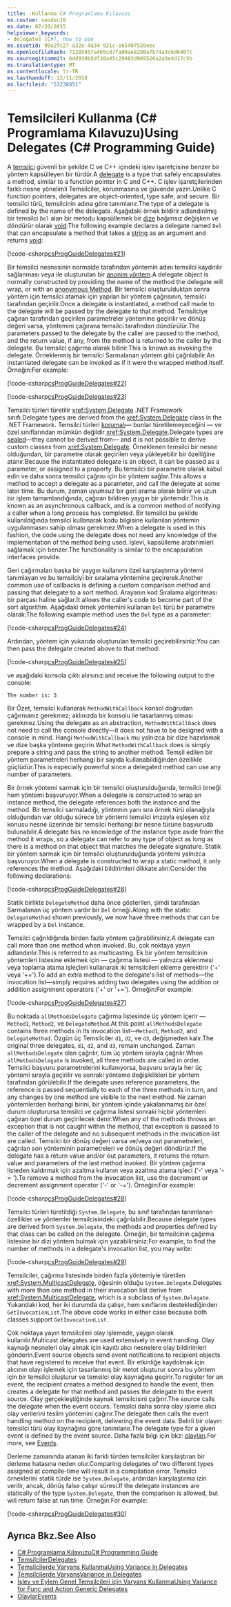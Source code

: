 ```yaml
---
title: -Kullanma C# Programlama Kılavuzu
ms.custom: seodec18
ms.date: 07/20/2015
helpviewer_keywords:
- delegates [C#], how to use
ms.assetid: 99a2fc27-a32e-4a34-921c-e65497520eec
ms.openlocfilehash: 71285057a465cd7fa09ae8290a7b74a3c6d6407c
ms.sourcegitcommit: bdd930b5df20a45c29483d905526a2a3e4d17c5b
ms.translationtype: MT
ms.contentlocale: tr-TR
ms.lasthandoff: 12/11/2018
ms.locfileid: "53238851"
---
```

# <a name="using-delegates-c-programming-guide"></a><span data-ttu-id="167fa-102">Temsilcileri Kullanma (C# Programlama Kılavuzu)</span><span class="sxs-lookup"><span data-stu-id="167fa-102">Using Delegates (C# Programming Guide)</span></span>
<span data-ttu-id="167fa-103">A [temsilci](../../../csharp/language-reference/keywords/delegate.md) güvenli bir şekilde C ve C++ içindeki işlev işaretçisine benzer bir yöntem kapsülleyen bir türdür.</span><span class="sxs-lookup"><span data-stu-id="167fa-103">A [delegate](../../../csharp/language-reference/keywords/delegate.md) is a type that safely encapsulates a method, similar to a function pointer in C and C++.</span></span> <span data-ttu-id="167fa-104">C işlev işaretçilerinden farklı nesne yönelimli Temsilciler, korunmasına ve güvende yazın.</span><span class="sxs-lookup"><span data-stu-id="167fa-104">Unlike C function pointers, delegates are object-oriented, type safe, and secure.</span></span> <span data-ttu-id="167fa-105">Bir temsilci türü, temsilcinin adına göre tanımlanır.</span><span class="sxs-lookup"><span data-stu-id="167fa-105">The type of a delegate is defined by the name of the delegate.</span></span> <span data-ttu-id="167fa-106">Aşağıdaki örnek bildirir adlandırılmış bir temsilci `Del` alan bir metodu kapsüllemek bir [dize](../../../csharp/language-reference/keywords/string.md) bağımsız değişken ve döndürür olarak [void](../../../csharp/language-reference/keywords/void.md):</span><span class="sxs-lookup"><span data-stu-id="167fa-106">The following example declares a delegate named `Del` that can encapsulate a method that takes a [string](../../../csharp/language-reference/keywords/string.md) as an argument and returns [void](../../../csharp/language-reference/keywords/void.md):</span></span>  
  
 [!code-csharp[csProgGuideDelegates#21](../../../csharp/programming-guide/delegates/codesnippet/CSharp/using-delegates_1.cs)]  
  
 <span data-ttu-id="167fa-107">Bir temsilci nesnesinin normalde tarafından yöntemin adını temsilci kaydırılır sağlanması veya ile oluşturulan bir [anonim yöntem](../../../csharp/programming-guide/statements-expressions-operators/anonymous-methods.md).</span><span class="sxs-lookup"><span data-stu-id="167fa-107">A delegate object is normally constructed by providing the name of the method the delegate will wrap, or with an [anonymous Method](../../../csharp/programming-guide/statements-expressions-operators/anonymous-methods.md).</span></span> <span data-ttu-id="167fa-108">Bir temsilci oluşturulduktan sonra yöntem için temsilci atamak için yapılan bir yöntem çağrısının, temsilci tarafından geçirilir.</span><span class="sxs-lookup"><span data-stu-id="167fa-108">Once a delegate is instantiated, a method call made to the delegate will be passed by the delegate to that method.</span></span> <span data-ttu-id="167fa-109">Temsilciye çağıran tarafından geçirilen parametreler yöntemine geçirilir ve dönüş değeri varsa, yöntemini çağırana temsilci tarafından döndürülür.</span><span class="sxs-lookup"><span data-stu-id="167fa-109">The parameters passed to the delegate by the caller are passed to the method, and the return value, if any, from the method is returned to the caller by the delegate.</span></span> <span data-ttu-id="167fa-110">Bu temsilci çağırma olarak bilinir.</span><span class="sxs-lookup"><span data-stu-id="167fa-110">This is known as invoking the delegate.</span></span> <span data-ttu-id="167fa-111">Örneklenmiş bir temsilci Sarmalanan yöntem gibi çağrılabilir.</span><span class="sxs-lookup"><span data-stu-id="167fa-111">An instantiated delegate can be invoked as if it were the wrapped method itself.</span></span> <span data-ttu-id="167fa-112">Örneğin:</span><span class="sxs-lookup"><span data-stu-id="167fa-112">For example:</span></span>  
  
 [!code-csharp[csProgGuideDelegates#22](../../../csharp/programming-guide/delegates/codesnippet/CSharp/using-delegates_2.cs)]  
  
 [!code-csharp[csProgGuideDelegates#23](../../../csharp/programming-guide/delegates/codesnippet/CSharp/using-delegates_3.cs)]  
  
 <span data-ttu-id="167fa-113">Temsilci türleri türetilir <xref:System.Delegate> .NET Framework sınıfı.</span><span class="sxs-lookup"><span data-stu-id="167fa-113">Delegate types are derived from the <xref:System.Delegate> class in the .NET Framework.</span></span> <span data-ttu-id="167fa-114">Temsilci türleri [korumalı](../../../csharp/language-reference/keywords/sealed.md)— bunlar türetilemeyeceğini — ve özel sınıflarından mümkün değildir <xref:System.Delegate>.</span><span class="sxs-lookup"><span data-stu-id="167fa-114">Delegate types are [sealed](../../../csharp/language-reference/keywords/sealed.md)—they cannot be derived from— and it is not possible to derive custom classes from <xref:System.Delegate>.</span></span> <span data-ttu-id="167fa-115">Örneklenen temsilci bir nesne olduğundan, bir parametre olarak geçirilen veya yükleyebilir bir özelliğine atanır.</span><span class="sxs-lookup"><span data-stu-id="167fa-115">Because the instantiated delegate is an object, it can be passed as a parameter, or assigned to a property.</span></span> <span data-ttu-id="167fa-116">Bu temsilci bir parametre olarak kabul edin ve daha sonra temsilci çağrısı için bir yöntem sağlar.</span><span class="sxs-lookup"><span data-stu-id="167fa-116">This allows a method to accept a delegate as a parameter, and call the delegate at some later time.</span></span> <span data-ttu-id="167fa-117">Bu durum, zaman uyumsuz bir geri arama olarak bilinir ve uzun bir işlem tamamlandığında, çağıran bildiren yaygın bir yöntemdir.</span><span class="sxs-lookup"><span data-stu-id="167fa-117">This is known as an asynchronous callback, and is a common method of notifying a caller when a long process has completed.</span></span> <span data-ttu-id="167fa-118">Bir temsilci bu şekilde kullanıldığında temsilci kullanarak kodu bilgisine kullanılan yöntemin uygulanmasını sahip olması gerekmez.</span><span class="sxs-lookup"><span data-stu-id="167fa-118">When a delegate is used in this fashion, the code using the delegate does not need any knowledge of the implementation of the method being used.</span></span> <span data-ttu-id="167fa-119">İşlevi, kapsülleme arabirimleri sağlamak için benzer.</span><span class="sxs-lookup"><span data-stu-id="167fa-119">The functionality is similar to the encapsulation interfaces provide.</span></span>  
  
 <span data-ttu-id="167fa-120">Geri çağırmaları başka bir yaygın kullanımı özel karşılaştırma yöntemi tanımlayan ve bu temsilciyi bir sıralama yöntemine geçirerek.</span><span class="sxs-lookup"><span data-stu-id="167fa-120">Another common use of callbacks is defining a custom comparison method and passing that delegate to a sort method.</span></span> <span data-ttu-id="167fa-121">Arayanın kod Sıralama algoritması bir parçası haline sağlar.</span><span class="sxs-lookup"><span data-stu-id="167fa-121">It allows the caller's code to become part of the sort algorithm.</span></span> <span data-ttu-id="167fa-122">Aşağıdaki örnek yöntemini kullanan `Del` türü bir parametre olarak:</span><span class="sxs-lookup"><span data-stu-id="167fa-122">The following example method uses the `Del` type as a parameter:</span></span>  
  
 [!code-csharp[csProgGuideDelegates#24](../../../csharp/programming-guide/delegates/codesnippet/CSharp/using-delegates_4.cs)]  
  
 <span data-ttu-id="167fa-123">Ardından, yöntem için yukarıda oluşturulan temsilci geçirebilirsiniz:</span><span class="sxs-lookup"><span data-stu-id="167fa-123">You can then pass the delegate created above to that method:</span></span>  
  
 [!code-csharp[csProgGuideDelegates#25](../../../csharp/programming-guide/delegates/codesnippet/CSharp/using-delegates_5.cs)]  
  
 <span data-ttu-id="167fa-124">ve aşağıdaki konsola çıktı alırsınız:</span><span class="sxs-lookup"><span data-stu-id="167fa-124">and receive the following output to the console:</span></span>  
  
 `The number is: 3`  
  
 <span data-ttu-id="167fa-125">Bir Özet, temsilci kullanarak `MethodWithCallback` konsol doğrudan çağırmanız gerekmez; aklınızda bir konsolu ile tasarlanmış olması gerekmez.</span><span class="sxs-lookup"><span data-stu-id="167fa-125">Using the delegate as an abstraction, `MethodWithCallback` does not need to call the console directly—it does not have to be designed with a console in mind.</span></span> <span data-ttu-id="167fa-126">Hangi `MethodWithCallback` mu yalnızca bir dize hazırlamak ve dize başka yönteme geçirin.</span><span class="sxs-lookup"><span data-stu-id="167fa-126">What `MethodWithCallback` does is simply prepare a string and pass the string to another method.</span></span> <span data-ttu-id="167fa-127">Temsil edilen bir yöntem parametreleri herhangi bir sayıda kullanabildiğinden özellikle güçlüdür.</span><span class="sxs-lookup"><span data-stu-id="167fa-127">This is especially powerful since a delegated method can use any number of parameters.</span></span>  
  
 <span data-ttu-id="167fa-128">Bir örnek yöntemi sarmak için bir temsilci oluşturulduğunda, temsilci örneği hem yöntemi başvuruyor.</span><span class="sxs-lookup"><span data-stu-id="167fa-128">When a delegate is constructed to wrap an instance method, the delegate references both the instance and the method.</span></span> <span data-ttu-id="167fa-129">Bir temsilci sarmaladığı, yöntemin yanı sıra örnek türü olanağıyla olduğundan var olduğu sürece bir yöntemi temsilci imzayla eşleşen söz konusu nesne üzerinde bir temsilci herhangi bir nesne türüne başvuruda bulunabilir.</span><span class="sxs-lookup"><span data-stu-id="167fa-129">A delegate has no knowledge of the instance type aside from the method it wraps, so a delegate can refer to any type of object as long as there is a method on that object that matches the delegate signature.</span></span> <span data-ttu-id="167fa-130">Statik bir yöntem sarmak için bir temsilci oluşturulduğunda yöntemi yalnızca başvuruyor.</span><span class="sxs-lookup"><span data-stu-id="167fa-130">When a delegate is constructed to wrap a static method, it only references the method.</span></span> <span data-ttu-id="167fa-131">Aşağıdaki bildirimleri dikkate alın:</span><span class="sxs-lookup"><span data-stu-id="167fa-131">Consider the following declarations:</span></span>  
  
 [!code-csharp[csProgGuideDelegates#26](../../../csharp/programming-guide/delegates/codesnippet/CSharp/using-delegates_6.cs)]  
  
 <span data-ttu-id="167fa-132">Statik birlikte `DelegateMethod` daha önce gösterilen, şimdi tarafından Sarmalanan üç yöntem vardır bir `Del` örneği.</span><span class="sxs-lookup"><span data-stu-id="167fa-132">Along with the static `DelegateMethod` shown previously, we now have three methods that can be wrapped by a `Del` instance.</span></span>  
  
 <span data-ttu-id="167fa-133">Temsilci çağrıldığında birden fazla yöntem çağırabilirsiniz.</span><span class="sxs-lookup"><span data-stu-id="167fa-133">A delegate can call more than one method when invoked.</span></span> <span data-ttu-id="167fa-134">Bu, çok noktaya yayın adlandırılır.</span><span class="sxs-lookup"><span data-stu-id="167fa-134">This is referred to as multicasting.</span></span> <span data-ttu-id="167fa-135">Ek bir yöntem temsilcinin yöntemleri listesine eklemek için — çağırma listesi — yalnızca eklenmesi veya toplama atama işleçleri kullanarak iki temsilcileri ekleme gerektirir ('+' veya '+=').</span><span class="sxs-lookup"><span data-stu-id="167fa-135">To add an extra method to the delegate's list of methods—the invocation list—simply requires adding two delegates using the addition or addition assignment operators ('+' or '+=').</span></span> <span data-ttu-id="167fa-136">Örneğin:</span><span class="sxs-lookup"><span data-stu-id="167fa-136">For example:</span></span>  
  
 [!code-csharp[csProgGuideDelegates#27](../../../csharp/programming-guide/delegates/codesnippet/CSharp/using-delegates_7.cs)]  
  
 <span data-ttu-id="167fa-137">Bu noktada `allMethodsDelegate` çağırma listesinde üç yöntem içerir —`Method1`, `Method2`, ve `DelegateMethod`.</span><span class="sxs-lookup"><span data-stu-id="167fa-137">At this point `allMethodsDelegate` contains three methods in its invocation list—`Method1`, `Method2`, and `DelegateMethod`.</span></span> <span data-ttu-id="167fa-138">Özgün üç Temsilciler `d1`, `d2`, ve `d3`, değişmeden kalır.</span><span class="sxs-lookup"><span data-stu-id="167fa-138">The original three delegates, `d1`, `d2`, and `d3`, remain unchanged.</span></span> <span data-ttu-id="167fa-139">Zaman `allMethodsDelegate` olan çağrılır, tüm üç yöntem sırayla çağrılır.</span><span class="sxs-lookup"><span data-stu-id="167fa-139">When `allMethodsDelegate` is invoked, all three methods are called in order.</span></span> <span data-ttu-id="167fa-140">Temsilci başvuru parametrelerini kullanıyorsa, başvuru sırayla her üç yöntemi sırayla geçirilir ve sonraki yönteme değişiklikleri bir yöntem tarafından görülebilir.</span><span class="sxs-lookup"><span data-stu-id="167fa-140">If the delegate uses reference parameters, the reference is passed sequentially to each of the three methods in turn, and any changes by one method are visible to the next method.</span></span> <span data-ttu-id="167fa-141">Ne zaman yöntemlerden herhangi birini, bir yöntem içinde yakalanmamış bir özel durum oluşturursa temsilci ve çağırma listesi sonraki hiçbir yöntemleri çağıran özel durum geçirilecek denir.</span><span class="sxs-lookup"><span data-stu-id="167fa-141">When any of the methods throws an exception that is not caught within the method, that exception is passed to the caller of the delegate and no subsequent methods in the invocation list are called.</span></span> <span data-ttu-id="167fa-142">Temsilci bir dönüş değeri varsa ve/veya out parametreleri, çağrılan son yönteminin parametreleri ve dönüş değeri döndürür.</span><span class="sxs-lookup"><span data-stu-id="167fa-142">If the delegate has a return value and/or out parameters, it returns the return value and parameters of the last method invoked.</span></span> <span data-ttu-id="167fa-143">Bir yöntem çağırma listeden kaldırmak için azaltma kullanın veya azaltma atama işleci ('-' veya '-= ').</span><span class="sxs-lookup"><span data-stu-id="167fa-143">To remove a method from the invocation list, use the decrement or decrement assignment operator ('-' or '-=').</span></span> <span data-ttu-id="167fa-144">Örneğin:</span><span class="sxs-lookup"><span data-stu-id="167fa-144">For example:</span></span>  
  
 [!code-csharp[csProgGuideDelegates#28](../../../csharp/programming-guide/delegates/codesnippet/CSharp/using-delegates_8.cs)]  
  
 <span data-ttu-id="167fa-145">Temsilci türleri türetildiği `System.Delegate`, bu sınıf tarafından tanımlanan özellikler ve yöntemler temsilcisindeki çağrılabilir.</span><span class="sxs-lookup"><span data-stu-id="167fa-145">Because delegate types are derived from `System.Delegate`, the methods and properties defined by that class can be called on the delegate.</span></span> <span data-ttu-id="167fa-146">Örneğin, bir temsilcinin çağırma listesine bir dizi yöntem bulmak için yazabilirsiniz:</span><span class="sxs-lookup"><span data-stu-id="167fa-146">For example, to find the number of methods in a delegate's invocation list, you may write:</span></span>  
  
 [!code-csharp[csProgGuideDelegates#29](../../../csharp/programming-guide/delegates/codesnippet/CSharp/using-delegates_9.cs)]  
  
 <span data-ttu-id="167fa-147">Temsilciler, çağırma listesinde birden fazla yöntemiyle türetilen <xref:System.MulticastDelegate>, öğesinin olduğu `System.Delegate`.</span><span class="sxs-lookup"><span data-stu-id="167fa-147">Delegates with more than one method in their invocation list derive from <xref:System.MulticastDelegate>, which is a subclass of `System.Delegate`.</span></span> <span data-ttu-id="167fa-148">Yukarıdaki kod, her iki durumda da çalışır, hem sınıflarını desteklediğinden `GetInvocationList`.</span><span class="sxs-lookup"><span data-stu-id="167fa-148">The above code works in either case because both classes support `GetInvocationList`.</span></span>  
  
 <span data-ttu-id="167fa-149">Çok noktaya yayın temsilcileri olay işlemede, yaygın olarak kullanılır.</span><span class="sxs-lookup"><span data-stu-id="167fa-149">Multicast delegates are used extensively in event handling.</span></span> <span data-ttu-id="167fa-150">Olay kaynağı nesneleri olay almak için kayıtlı alıcı nesnelere olay bildirimleri gönderin.</span><span class="sxs-lookup"><span data-stu-id="167fa-150">Event source objects send event notifications to recipient objects that have registered to receive that event.</span></span> <span data-ttu-id="167fa-151">Bir etkinliğe kaydolmak için alıcının olayı işlemek için tasarlanmış bir metot oluşturur sonra bu yöntem için bir temsilci oluşturur ve temsilci olay kaynağına geçirir.</span><span class="sxs-lookup"><span data-stu-id="167fa-151">To register for an event, the recipient creates a method designed to handle the event, then creates a delegate for that method and passes the delegate to the event source.</span></span> <span data-ttu-id="167fa-152">Olay gerçekleştiğinde kaynak temsilcisini çağırır.</span><span class="sxs-lookup"><span data-stu-id="167fa-152">The source calls the delegate when the event occurs.</span></span> <span data-ttu-id="167fa-153">Temsilci daha sonra olay işleme alıcı olay verilerini teslim yöntemini çağırır.</span><span class="sxs-lookup"><span data-stu-id="167fa-153">The delegate then calls the event handling method on the recipient, delivering the event data.</span></span> <span data-ttu-id="167fa-154">Belirli bir olayın temsilci türü olay kaynağına göre tanımlanır.</span><span class="sxs-lookup"><span data-stu-id="167fa-154">The delegate type for a given event is defined by the event source.</span></span> <span data-ttu-id="167fa-155">Daha fazla bilgi için bkz: [olayları](../../../csharp/programming-guide/events/index.md).</span><span class="sxs-lookup"><span data-stu-id="167fa-155">For more, see [Events](../../../csharp/programming-guide/events/index.md).</span></span>  
  
 <span data-ttu-id="167fa-156">Derleme zamanında atanan iki farklı türden temsilciler karşılaştıran bir derleme hatasına neden olur.</span><span class="sxs-lookup"><span data-stu-id="167fa-156">Comparing delegates of two different types assigned at compile-time will result in a compilation error.</span></span> <span data-ttu-id="167fa-157">Temsilci örneklerini statik türde ise `System.Delegate`, ardından karşılaştırma izin verilir, ancak, dönüş false çalışır süresi.</span><span class="sxs-lookup"><span data-stu-id="167fa-157">If the delegate instances are statically of the type `System.Delegate`, then the comparison is allowed, but will return false at run time.</span></span> <span data-ttu-id="167fa-158">Örneğin:</span><span class="sxs-lookup"><span data-stu-id="167fa-158">For example:</span></span>  
  
 [!code-csharp[csProgGuideDelegates#30](../../../csharp/programming-guide/delegates/codesnippet/CSharp/using-delegates_10.cs)]  
  
## <a name="see-also"></a><span data-ttu-id="167fa-159">Ayrıca Bkz.</span><span class="sxs-lookup"><span data-stu-id="167fa-159">See Also</span></span>

- [<span data-ttu-id="167fa-160">C# Programlama Kılavuzu</span><span class="sxs-lookup"><span data-stu-id="167fa-160">C# Programming Guide</span></span>](../../../csharp/programming-guide/index.md)
- [<span data-ttu-id="167fa-161">Temsilciler</span><span class="sxs-lookup"><span data-stu-id="167fa-161">Delegates</span></span>](../../../csharp/programming-guide/delegates/index.md)
- [<span data-ttu-id="167fa-162">Temsilcilerde Varyans Kullanma</span><span class="sxs-lookup"><span data-stu-id="167fa-162">Using Variance in Delegates</span></span>](../../../csharp/programming-guide/concepts/covariance-contravariance/using-variance-in-delegates.md)
- [<span data-ttu-id="167fa-163">Temsilcilerde Varyans</span><span class="sxs-lookup"><span data-stu-id="167fa-163">Variance in Delegates</span></span>](../../../csharp/programming-guide/concepts/covariance-contravariance/variance-in-delegates.md)
- [<span data-ttu-id="167fa-164">İşlev ve Eylem Genel Temsilcileri için Varyans Kullanma</span><span class="sxs-lookup"><span data-stu-id="167fa-164">Using Variance for Func and Action Generic Delegates</span></span>](../../../csharp/programming-guide/concepts/covariance-contravariance/using-variance-for-func-and-action-generic-delegates.md)
- [<span data-ttu-id="167fa-165">Olaylar</span><span class="sxs-lookup"><span data-stu-id="167fa-165">Events</span></span>](../../../csharp/programming-guide/events/index.md)
